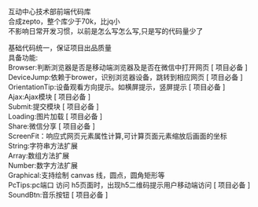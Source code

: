互动中心技术部前端代码库<br>
合成zepto，整个库少于70k，比jq小<br>
不影响日常开发习惯，以前是怎么写怎么写,只是写的代码量少了<br>

基础代码统一，保证项目出品质量<br>
具备功能:<br>
Browser:判断浏览器是否是移动端浏览器及是否在微信中打开网页 [ 项目必备 ]<br>
DeviceJump:依赖于brower，识别浏览器设备，跳转到相应网页 [ 项目必备 ]<br>
OrientationTip:设备观看方向提示。如横屏提示，竖屏提示 [ 项目必备 ]<br>
Ajax:Ajax模块 [ 项目必备 ]<br>
Submit:提交模块 [ 项目必备 ]<br>
Loading:图片加载 [ 项目必备 ]<br>
Share:微信分享 [ 项目必备 ]<br>
ScreenFit：响应式网页元素属性计算,可计算页面元素缩放后画面的坐标<br>
String:字符串方法扩展<br>
Array:数组方法扩展<br>
Number:数字方法扩展<br>
Graphical:支持绘制 canvas 线，圆点，圆角矩形等<br>
PcTips:pc端口 访问 h5页面时，出现h5二维码提示用户移动端访问 [ 项目必备 ]<br>
SoundBtn:音乐按钮 [ 项目必备 ]<br>
